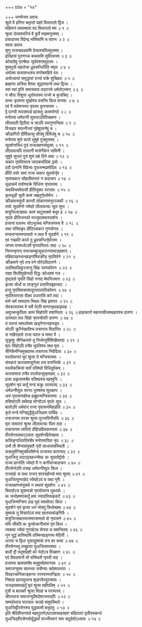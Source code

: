 +++
title = "१४"

+++
जनमेजय उवाच  
श्रुतो वै हरिणा क्लृप्तो यज्ञो विस्तरतो द्विज ।  
महिमानं तथाम्बाया वद विस्तरतो मम ॥ १ ॥  
श्रुत्वा देव्याश्चरित्रं वै कुर्वे मखमनुत्तमम् ।  
प्रसादात्तव विप्रेन्द्र भविष्यामि च पावनः ॥ २ ॥  
व्यास उवाच  
शृणु राजन्प्रवक्ष्यामि देव्याश्चरितमुत्तमम् ।  
इतिहासं पुराणञ्च कथयामि सुविस्तरम् ॥ ३ ॥  
कोसलेषु नृपश्रेष्ठः सूर्यवंशसमुद्‌भवः ।  
पुष्यपुत्रो महातेजा ध्रुवसन्धिरिति स्मृतः ॥ ४ ॥  
धर्मात्मा सत्यसन्धश्च वर्णाश्रमहिते रतः ।  
अयोध्यायां समृद्धायां राज्यं चक्रे शुचिव्रतः ॥ ५ ॥  
ब्राह्मणाः क्षत्रिया वैश्याः शूद्राश्चान्ये तथा द्विजाः ।  
स्वां स्वां वृत्तिं समास्थाय तद्‌राज्ये धर्मतोऽभवन् ॥ ६ ॥  
न चौराः पिशुना धूर्तास्तस्य राज्ये च कुत्रचित् ।  
दम्भाः कृतघ्ना मूर्खाश्च वसन्ति किल मानवाः ॥ ७ ॥  
एवं वै वर्तमानस्य नृपस्य कुरुसत्तम ।  
द्वे पत्न्यौ रूपसम्पन्ने ह्यासतुः कामभोगदे ॥ ८ ॥  
मनोरमा धर्मपत्नी सुरूपाऽतिविचक्षणा ।  
लीलावती द्वितीया च साऽपि रूपगुणान्विता ॥ ९ ॥  
विजहार सपत्नीभ्यां गृहेषूपवनेषु च ।  
क्रीडागिरौ दीर्घिकासु सौधेषु विविधेषु च ॥ १० ॥  
मनोरमा शुभे काले सुषुवे पुत्रमुत्तमम् ।  
सुदर्शनाभिधं पुत्रं राजलक्षणसंयुतम् ॥ ११ ॥  
लीलावत्यपि तत्पत्नी मासेनैकेन भामिनी ।  
सुषुवे सुन्दरं पुत्रं शुभे पक्षे दिने तथा ॥ १२ ॥  
चकार नृपतिस्तत्र जातकर्मादिकं द्वयोः ।  
ददौ दानानि विप्रेभ्यः पुत्रजन्मप्रमोदितः ॥ १३ ॥  
प्रीतिं तयोः समां राजा चकार सुतयोर्नृप ।  
नृपश्चकार सौहार्देष्वन्तरं न कदाचन ॥ १४ ॥  
चूडाकर्म तयोश्चक्रे विधिना नृपसत्तमः ।  
यथाविभवमेवासौ प्रीतियुक्तः परन्तपः ॥ १५ ॥  
कृतचूडौ सुतौ कामं जह्रतुर्नृपतेर्मनः ।  
क्रीडमानावुभौ कान्तौ लोकानामनुरञ्जकौ ॥ १६ ॥  
तयोः सुदर्शनो ज्येष्ठो लीलावत्याः सुतः शुभः ।  
शत्रुजित्सञ्ज्ञकः कामं चाटुवाक्यो बभूव ह ॥ १७ ॥  
नृपतेः प्रीतिजनको मञ्जुवाक्चारुदर्शनः ।  
प्रजानां वल्लभः सोऽभूत्तथा मन्त्रिजनस्य वै ॥ १८ ॥  
तथा तस्मिन्नृपः प्रीतिञ्चकार गुणयोगतः ।  
मन्दभाग्यान्मन्दभावो न तथा वै सुदर्शने ॥ १९ ॥  
एवं गच्छति काले तु ध्रुवसन्धिर्नृपोत्तमः ।  
जगाम वनमध्येऽसौ मृगयाभिरतः सदा ॥ २० ॥  
निघ्नन्मृगान् रुरून्कम्बून्सूकरान्गवयाञ्छशान् ।  
महिषाञ्छरभान्खड्‌गांश्चिक्रीड नृपतिर्वने ॥ २१ ॥  
क्रीडमाने नृपे तत्र वने घोरेऽतिदारुणे ।  
उदतिष्ठन्निकुञ्जात्तु सिंहः परमकोपनः ॥ २२ ॥  
राज्ञा शिलीमुखेनादौ विद्धः क्रोधवशं गतः ।  
दृष्ट्वाग्रे नृपतिं सिंहो ननाद मेघनिःस्वनः ॥ २३ ॥  
कृत्वा चोर्ध्वं स लाङ्गूलं प्रसारितबृहत्सटः ।  
हन्तुं नृपतिमाकाशादुत्पपातातिकोपनः ॥ २४ ॥  
नृपतिस्तरसा वीक्ष्य दधारासिं करे तदा ।  
वामे चर्म समादाय स्थितः सिंह इवापरः ॥ २५ ॥  
सेवकास्तस्य ये सर्वे तेऽपि बाणान्पृथक्‌पृथक् ।  
अमुञ्चन्कुपिताः कामं सिंहोपरि रुषान्विताः ॥ २६ ॥
हाहाकारो महानासीत्सम्प्रहारश्च दारुणः ।  
उत्पपात ततः सिंहो नृपस्योपरि दारुणः ॥ २७ ॥  
तं पतन्तं समालोक्य खड्गेनाभ्यहनन्नृपः ।  
सोऽपि क्रूरैर्नखाग्रैश्च तत्रागत्य विदारितः ॥ २८ ॥  
स नखैराहतो राजा पपात च ममार वै ।  
चुक्रुशुः सैनिकास्ते तु निर्जघ्नुर्विशिखैस्तदा ॥ २९ ॥  
मृतः सिंहोऽपि तत्रैव भूपतिश्च तथा मृतः ।  
सैनिकैर्मन्त्रिमुख्याश्च तत्रागत्य निवेदिताः ॥ ३० ॥  
परलोकगतं भूपं श्रुत्वा ते मन्त्रिसत्तमाः ।  
संस्कारं कारयामासुर्गत्वा तत्र वनान्तिके ॥ ३१ ॥  
परलोकक्रियां सर्वां वसिष्ठो विधिपूर्वकम् ।  
कारयामास तत्रैव परलोकसुखावहम् ॥ ३२ ॥  
प्रजाः प्रकृतयश्चैव वसिष्ठश्च महामुनिः ।  
सुदर्शनं नृपं कर्तुं मन्त्रं चक्रुः परस्परम् ॥ ३३ ॥  
धर्मपत्नीसुतः शान्तः पुरुषश्च सुलक्षणः ।  
अयं नृपासनार्हश्च ह्यब्रुवन्मन्त्रिसत्तमाः ॥ ३४ ॥  
वसिष्ठोऽपि तथैवाह योग्योऽयं नृपतेः सुतः ।  
बालोऽपि धर्मवान् राजा नृपासनमिहार्हति ॥ ३५ ॥  
कृते मन्त्रे मन्त्रिवृद्धैर्युधाजिन्नाम पार्थिवः ।  
तत्राजगाम तरसा श्रुत्वा तूज्जयिनीपतिः ॥ ३६ ॥  
मृतं जामातरं श्रुत्वा लीलावत्याः पिता तदा ।  
तत्राजगाम त्वरितो दौहित्रप्रियकाम्यया ॥ ३७ ॥  
वीरसेनस्तथाऽऽयातः सुदर्शनहितेच्छया ।  
कलिङ्गाधिपतिश्चैव मनोरमापिता नृपः ॥ ३८ ॥  
उभौ तौ सैन्यसंयुक्तौ नृपौ साध्वससंस्थितौ ।  
चक्रतुर्मन्त्रिमुख्यैस्तैर्मन्त्रं राज्यस्य कारणात् ॥ ३९ ॥  
युधाजित्तु तदाऽपृच्छज्ज्येष्ठः कः सुततोर्द्वयोः ।  
राज्यं प्राप्नोति ज्येष्ठो वै न कनीयान्कदाचन ॥ ४० ॥  
वीरसेनोऽपि तत्राह धर्मपत्नीसुतः किल ।  
राज्यार्हः स यथा राजन् शास्त्रज्ञेभ्यो मया श्रुतम् ॥ ४१ ॥  
युधाजित्पुनराहेदं ज्येष्ठोऽयं च यथा गुणैः ।  
राजलक्षणसंयुक्तो न तथायं सुदर्शनः ॥ ४२ ॥  
विवादोऽत्र सुसम्पन्नो नृपयोस्तत्र लुब्धयोः ।  
कः सन्देहमपाकर्तुं क्षमः स्यादतिसङ्कटे ॥ ४३ ॥  
युधाजिन्मन्त्रिणः प्राह यूयं स्वार्थपराः किल ।  
सुदर्शनं नृपं कृत्वा धनं भोक्तुं किलेच्छथ ॥ ४४ ॥  
युष्माकं तु विचारोऽयं मया ज्ञातस्तथेङ्‌गितैः ।  
शत्रुजित्सबलस्तस्मात्सम्मतो वो नृपासने ॥ ४५ ॥  
मयि जीवति कः कुर्यात्कनीयांसं नृपं किल ।  
त्यक्त्वा ज्येष्ठं गुणार्हञ्च सेनया च समन्वितम् ॥ ४६ ॥  
नूनं युद्धं करिष्यामि तस्मिन्खड्गस्य मेदिनी ।  
धारया च द्विधा भूयाद्युष्माकं तत्र का कथा ॥ ४७ ॥  
वीरसेनस्तु तच्छ्रुत्वा युधाजितमभाषत ।  
बालौ द्वौ सदृशप्रज्ञौ को भेदोऽत्र विचक्षण ॥ ४८ ॥  
एवं विवदमानौ तौ संस्थितौ नृपती तदा ।  
प्रजाश्च ऋषयश्चैव बभूवुर्व्यग्रमानसाः ॥ ४९ ॥  
समाजग्मुश्च सामन्ताः ससैन्याः क्लेशतत्पराः ।  
विग्रहञ्चाभिकाङ्क्षन्तः परस्परमतन्द्रिताः ॥ ५० ॥  
निषादा ह्याययुस्तत्र शृङ्गवेरपुराश्रयाः ।  
राजद्रव्यमपाहर्तुं मृतं श्रुत्वा महीपतिम् ॥ ५१ ॥  
पुत्रौ च बालकौ श्रुत्वा विग्रहं च परस्परम् ।  
चौरास्तत्र समाजग्मुर्देशदेशान्तरादपि ॥ ५२ ॥  
सम्मर्दस्तत्र सञ्जातः कलहे समुपस्थिते ।  
युधाजिद्वीरसेनश्च युद्धकामौ बभूवतुः ॥ ५३ ॥  
इति श्रीदेवीभागवते महापुराणेऽष्टादशसाहस्र्यां संहितायां तृतीयस्कन्धे  
युधाजिद्‌वीरसेनयोर्युद्धार्थं सज्जीभवनं नाम चतुर्दशोऽध्यायः ॥ १४ ॥
